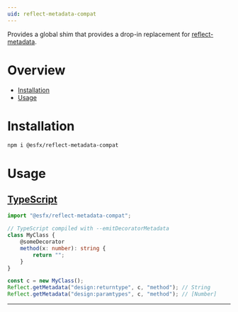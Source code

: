 ```yaml
---
uid: reflect-metadata-compat
---
```


Provides a global shim that provides a drop-in replacement for [reflect-metadata](https://npmjs.com/packages/reflect-metadata).

# Overview

* [Installation](#installation)
* [Usage](#usage)

# Installation

```sh
npm i @esfx/reflect-metadata-compat
```

# Usage

## [TypeScript](#tab/ts)
```ts
import "@esfx/reflect-metadata-compat";

// TypeScript compiled with --emitDecoratorMetadata
class MyClass {
    @someDecorator
    method(x: number): string {
        return "";
    }
}

const c = new MyClass();
Reflect.getMetadata("design:returntype", c, "method"); // String
Reflect.getMetadata("design:paramtypes", c, "method"); // [Number]
```

***
